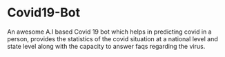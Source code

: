 # Covid19-Bot
An awesome A.I based Covid 19 bot which helps in predicting covid in a person, provides the statistics of the covid situation at a national level and state level along with the capacity to answer faqs regarding the virus.






